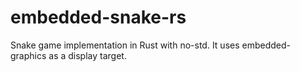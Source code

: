 # embedded-snake-rs
Snake game implementation in Rust with no-std. It uses embedded-graphics as a display target.
